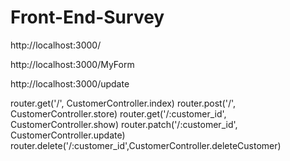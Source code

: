# Front-End-Survey
http://localhost:3000/

http://localhost:3000/MyForm

http://localhost:3000/update

router.get('/', CustomerController.index)
router.post('/', CustomerController.store)
router.get('/:customer_id', CustomerController.show)
router.patch('/:customer_id', CustomerController.update)
router.delete('/:customer_id',CustomerController.deleteCustomer)



